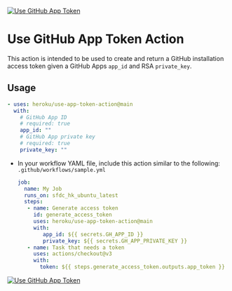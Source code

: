 [![Use GitHub App Token](https://github.com/heroku/use-app-token-action/actions/workflows/ci.yaml/badge.svg)](https://github.com/heroku/use-app-token-action/actions/workflows/ci.yaml)

# Use GitHub App Token Action

This action is intended to be used to create and return a GitHub installation access token given a GitHub Apps `app_id`
and RSA `private_key`.

## Usage

```yaml
- uses: heroku/use-app-token-action@main
  with:
    # GitHub App ID
    # required: true
    app_id: ""
    # GitHub App private key
    # required: true
    private_key: ""
```

- In your workflow YAML file, include this action similar to the following: \
  `.github/workflows/sample.yml`
  ```yaml
  job:
    name: My Job
    runs_on: sfdc_hk_ubuntu_latest
    steps:
     - name: Generate access token
       id: generate_access_token
       uses: heroku/use-app-token-action@main
       with:
          app_id: ${{ secrets.GH_APP_ID }}
          private_key: ${{ secrets.GH_APP_PRIVATE_KEY }}
     - name: Task that needs a token
       uses: actions/checkout@v3
       with:
         token: ${{ steps.generate_access_token.outputs.app_token }}
  ```

[![Use GitHub App Token](https://github.com/heroku/use-app-token-action/actions/workflows/ci.yaml/badge.svg)](https://github.com/heroku/use-app-token-action/actions/workflows/ci.yaml)
